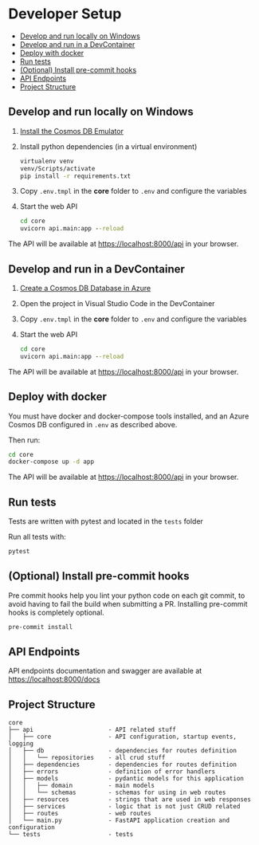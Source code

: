 # Developer Setup

- [Develop and run locally on Windows](#develop-and-run-locally-on-windows)
- [Develop and run in a DevContainer](#develop-and-run-in-a-devcontainer)
- [Deploy with docker](#deploy-with-docker)
- [Run tests](#run-tests)
- [(Optional) Install pre-commit hooks](#optional-install-pre-commit-hooks)
- [API Endpoints](#api-endpoints)
- [Project Structure](#project-structure)

## Develop and run locally on Windows

1. [Install the Cosmos DB Emulator](https://docs.microsoft.com/en-us/azure/cosmos-db/local-emulator?tabs=cli%2Cssl-netstd21)
1. Install python dependencies (in a virtual environment)

    ```cmd
    virtualenv venv
    venv/Scripts/activate
    pip install -r requirements.txt
    ```

1. Copy `.env.tmpl` in the **core** folder to `.env` and configure the variables
1. Start the web API

    ```cmd
    cd core
    uvicorn api.main:app --reload
    ```

The API will be available at [https://localhost:8000/api](https://localhost:8000/api) in your browser.

## Develop and run in a DevContainer

1. [Create a Cosmos DB Database in Azure](https://docs.microsoft.com/en-us/azure/cosmos-db/create-cosmosdb-resources-portal)
1. Open the project in Visual Studio Code in the DevContainer
1. Copy `.env.tmpl` in the **core** folder to `.env` and configure the variables
1. Start the web API

    ```cmd
    cd core
    uvicorn api.main:app --reload
    ```

The API will be available at [https://localhost:8000/api](https://localhost:8000/api) in your browser.

## Deploy with docker

You must have docker and docker-compose tools installed, and an Azure Cosmos DB configured in `.env` as described above.

Then run:

```cmd
cd core
docker-compose up -d app
```

The API will be available at [https://localhost:8000/api](https://localhost:8000/api) in your browser.

## Run tests

Tests are written with pytest and located in the `tests` folder

Run all tests with:

```cmd
pytest
```

## (Optional) Install pre-commit hooks

Pre commit hooks help you lint your python code on each git commit, to avoid having to fail the build when submitting a PR. Installing pre-commit hooks is completely optional.

```cmd
pre-commit install
```

## API Endpoints

API endpoints documentation and swagger are available at [https://localhost:8000/docs](https://localhost:8000/docs)

## Project Structure

```text
core 
├── api                     - API related stuff
│   ├── core                - API configuration, startup events, logging
│   ├── db                  - dependencies for routes definition
│   │   └── repositories    - all crud stuff
│   ├── dependencies        - dependencies for routes definition
│   ├── errors              - definition of error handlers
│   ├── models              - pydantic models for this application
│   │   ├── domain          - main models
│   │   └── schemas         - schemas for using in web routes
│   ├── resources           - strings that are used in web responses
│   ├── services            - logic that is not just CRUD related
│   ├── routes              - web routes
│   └── main.py             - FastAPI application creation and configuration
└── tests                   - tests
```
